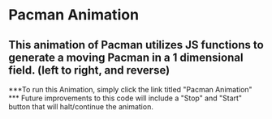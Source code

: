 # Pacman Animation
## This animation of Pacman utilizes JS functions to generate a moving Pacman in a 1 dimensional field. (left to right, and reverse)

***To run this Animation, simply click the link titled "Pacman Animation"
*** Future improvements to this code will include a "Stop" and "Start" button that will halt/continue the animation.

